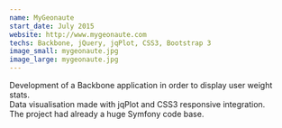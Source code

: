 ```yaml
---
name: MyGeonaute
start_date: July 2015
website: http://www.mygeonaute.com
techs: Backbone, jQuery, jqPlot, CSS3, Bootstrap 3
image_small: mygeonaute.jpg
image_large: mygeonaute.jpg
---
```


Development of a Backbone application in order to display user weight stats.  
Data visualisation made with jqPlot and CSS3 responsive integration.  
The project had already a huge Symfony code base.
